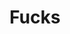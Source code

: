 ---
ee_id_thing: '4263'
site: '1'
type: '2'
inv_num: 2015-027
add_credit:
url: 2015-027-fucks
title: Fucks
year: '2015'
display_year: '2015'
medium: Foam pool noodles, black Beats By Dre™ headphones, iPod Nano and charger,
  iPod Nano 7 Shocksock Reflective Sports Armband, Avicii "Levels" MPEG-1 Audio Layer
  III file player, Deadmau5 wallet chain, USB plug, Nike sweatband, large studded
  bracelet, Fuck sock
dims: 140 cm x variable width x variable depth
pitch:
ps:
live_url:
youtube:
https://github.com/coryarcangel/alu:
imgs: fucks-2015-027-detail-database-2-EK.jpg,fucks-2015-027-detail-2-database-team-JL.jpg,fucks-2015-027-detail-database-team-JL.jpg,fucks-2015-027-full-database-team-JL.jpg
subheading:
download:
commission:
related:
layout: things-i-made
---